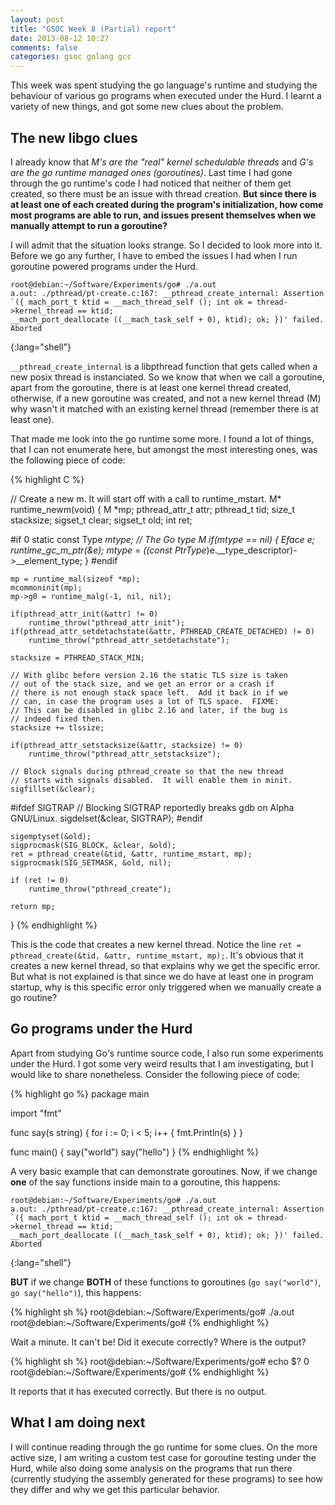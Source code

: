 ```yaml
---
layout: post
title: "GSOC Week 8 (Partial) report"
date: 2013-08-12 10:27
comments: false
categories: gsoc golang gcc
---
```



This week was spent studying the go language's runtime and studying the behaviour of various go programs when executed under the Hurd. I learnt a variety of new things, and got some 
new clues about the problem.

## The new libgo clues

I already know that *M's are the "real" kernel schedulable threads* and *G's are the go runtime managed ones (goroutines)*. Last time I had gone through the go runtime's code I had noticed that neither of them get created, so there must be an issue with thread creation. **But since there is at least one of each created during the program's initialization, how come
most programs are able to run, and issues present themselves when we manually attempt to run a goroutine?**

I will admit that the situation looks strange. So I decided to look more into it. Before we go any further, I have to embed the issues I had when I run goroutine powered programs under the Hurd.

~~~
root@debian:~/Software/Experiments/go# ./a.out
a.out: ./pthread/pt-create.c:167: __pthread_create_internal: Assertion `({ mach_port_t ktid = __mach_thread_self (); int ok = thread->kernel_thread == ktid;
__mach_port_deallocate ((__mach_task_self + 0), ktid); ok; })' failed.
Aborted
~~~
{:lang="shell"}

`__pthread_create_internal` is a libpthread function that gets called when a new posix thread is instanciated. So we know that when we call a goroutine, apart from the goroutine,
there is at least one kernel thread created, otherwise, if a new goroutine was created, and not a new kernel thread (M) why wasn't it matched with an existing kernel thread
(remember there is at least one).

That made me look into the go runtime some more. I found a lot of things, that I can not enumerate here, but amongst the most interesting ones, was the following piece of code:

{% highlight C %}

// Create a new m.  It will start off with a call to runtime_mstart.
M*
runtime_newm(void)
{
	M *mp;
	pthread_attr_t attr;
	pthread_t tid;
	size_t stacksize;
	sigset_t clear;
	sigset_t old;
	int ret;

#if 0
	static const Type *mtype;  // The Go type M
	if(mtype == nil) {
		Eface e;
		runtime_gc_m_ptr(&e);
		mtype = ((const PtrType*)e.__type_descriptor)->__element_type;
	}
#endif

	mp = runtime_mal(sizeof *mp);
	mcommoninit(mp);
	mp->g0 = runtime_malg(-1, nil, nil);

	if(pthread_attr_init(&attr) != 0)
		runtime_throw("pthread_attr_init");
	if(pthread_attr_setdetachstate(&attr, PTHREAD_CREATE_DETACHED) != 0)
		runtime_throw("pthread_attr_setdetachstate");

	stacksize = PTHREAD_STACK_MIN;

	// With glibc before version 2.16 the static TLS size is taken
	// out of the stack size, and we get an error or a crash if
	// there is not enough stack space left.  Add it back in if we
	// can, in case the program uses a lot of TLS space.  FIXME:
	// This can be disabled in glibc 2.16 and later, if the bug is
	// indeed fixed then.
	stacksize += tlssize;

	if(pthread_attr_setstacksize(&attr, stacksize) != 0)
		runtime_throw("pthread_attr_setstacksize");

	// Block signals during pthread_create so that the new thread
	// starts with signals disabled.  It will enable them in minit.
	sigfillset(&clear);

#ifdef SIGTRAP
	// Blocking SIGTRAP reportedly breaks gdb on Alpha GNU/Linux.
	sigdelset(&clear, SIGTRAP);
#endif

	sigemptyset(&old);
	sigprocmask(SIG_BLOCK, &clear, &old);
	ret = pthread_create(&tid, &attr, runtime_mstart, mp);
	sigprocmask(SIG_SETMASK, &old, nil);

	if (ret != 0)
		runtime_throw("pthread_create");

	return mp;
}
{% endhighlight %}

This is the code that creates a new kernel thread. Notice the line `ret = pthread_create(&tid, &attr, runtime_mstart, mp);`. It's obvious that it creates a new kernel thread,
so that explains why we get the specific error. But what is not explained is that since we do have at least one in program startup, why is this specific error only triggered when
we manually create a go routine?

## Go programs under the Hurd

Apart from studying Go's runtime source code, I also run some experiments under the Hurd. I got some very weird results that I am investigating, but I would like to share nonetheless.
Consider the following piece of code:

{% highlight go %}
package main

import "fmt"

func say(s string) {
    for i := 0; i < 5; i++ {
        fmt.Println(s)
    }
}

func main() {
    say("world")
    say("hello")
}
{% endhighlight %}

A very basic example that can demonstrate goroutines. Now, if we change **one** of the say functions inside main to a goroutine, this happens:

~~~
root@debian:~/Software/Experiments/go# ./a.out
a.out: ./pthread/pt-create.c:167: __pthread_create_internal: Assertion `({ mach_port_t ktid = __mach_thread_self (); int ok = thread->kernel_thread == ktid;
__mach_port_deallocate ((__mach_task_self + 0), ktid); ok; })' failed.
Aborted
~~~
{:lang="shell"}

**BUT** if we change **BOTH** of these functions to goroutines (`go say("world")`, `go say("hello")`), this happens:

{% highlight sh %}
root@debian:~/Software/Experiments/go# ./a.out
root@debian:~/Software/Experiments/go# 
{% endhighlight %}

Wait a minute. It can't be! Did it execute correctly? Where is the output? 

{% highlight sh %}
root@debian:~/Software/Experiments/go# echo $?
0
root@debian:~/Software/Experiments/go#
{% endhighlight %}

It reports that it has executed correctly. But there is no output.

## What I am doing next

I will continue reading through the go runtime for some clues. On the more active size, I am writing a custom test case for goroutine testing under the Hurd, while also doing some analysis
on the programs that run there (currently studying the assembly generated for these programs) to see how they differ and why we get this particular behavior.
